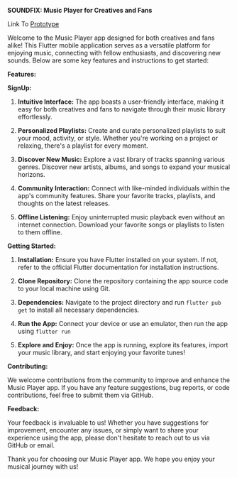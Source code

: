 **SOUNDFIX: Music Player for Creatives and Fans**

Link To [Prototype]([(https://www.loom.com/share/5151316d12fd4d2494e8f09094f52338?sid=fe14d006-7fc8-4f39-9547-88716d7ace0e))

Welcome to the Music Player app designed for both creatives and fans alike! This Flutter mobile application serves as a versatile platform for enjoying music, connecting with fellow enthusiasts, and discovering new sounds. Below are some key features and instructions to get started:

**Features:**

**SignUp:**

1. **Intuitive Interface:** The app boasts a user-friendly interface, making it easy for both creatives and fans to navigate through their music library effortlessly.

2. **Personalized Playlists:** Create and curate personalized playlists to suit your mood, activity, or style. Whether you're working on a project or relaxing, there's a playlist for every moment.

3. **Discover New Music:** Explore a vast library of tracks spanning various genres. Discover new artists, albums, and songs to expand your musical horizons.

4. **Community Interaction:** Connect with like-minded individuals within the app's community features. Share your favorite tracks, playlists, and thoughts on the latest releases.

5. **Offline Listening:** Enjoy uninterrupted music playback even without an internet connection. Download your favorite songs or playlists to listen to them offline.

**Getting Started:**


1. **Installation:** Ensure you have Flutter installed on your system. If not, refer to the official Flutter documentation for installation instructions.

2. **Clone Repository:** Clone the repository containing the app source code to your local machine using Git.

3. **Dependencies:** Navigate to the project directory and run `flutter pub get` to install all necessary dependencies.

4. **Run the App:** Connect your device or use an emulator, then run the app using `flutter run`

5. **Explore and Enjoy:** Once the app is running, explore its features, import your music library, and start enjoying your favorite tunes!

**Contributing:**

We welcome contributions from the community to improve and enhance the Music Player app. If you have any feature suggestions, bug reports, or code contributions, feel free to submit them via GitHub.

**Feedback:**

Your feedback is invaluable to us! Whether you have suggestions for improvement, encounter any issues, or simply want to share your experience using the app, please don't hesitate to reach out to us via GitHub or email.

Thank you for choosing our Music Player app. We hope you enjoy your musical journey with us!

